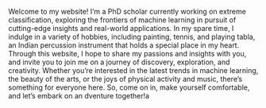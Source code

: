 Welcome to my website! I’m a PhD scholar currently working on extreme classification, exploring the frontiers of machine learning in pursuit of cutting-edge insights and real-world applications. In my spare time, I indulge in a variety of hobbies, including painting, tennis, and playing tabla, an Indian percussion instrument that holds a special place in my heart. Through this website, I hope to share my passions and insights with you, and invite you to join me on a journey of discovery, exploration, and creativity. Whether you’re interested in the latest trends in machine learning, the beauty of the arts, or the joys of physical activity and music, there’s something for everyone here. So, come on in, make yourself comfortable, and let’s embark on an dventure together!a

